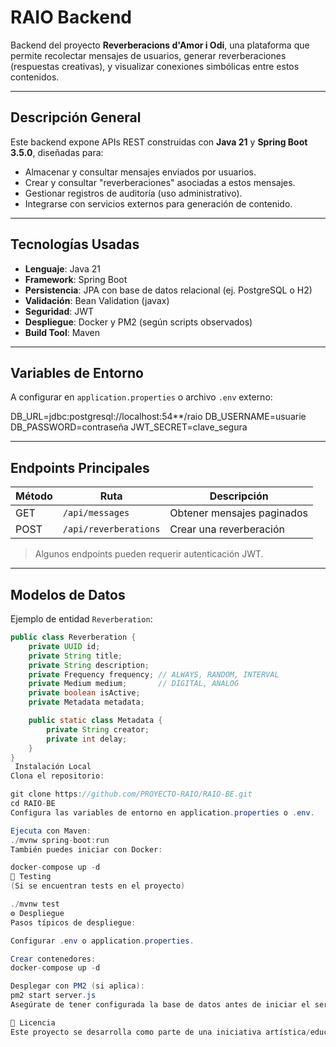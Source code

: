 # RAIO Backend

Backend del proyecto **Reverberacions d'Amor i Odi**, una plataforma que permite recolectar mensajes de usuarios, generar reverberaciones (respuestas creativas), y visualizar conexiones simbólicas entre estos contenidos.

---

##  Descripción General

Este backend expone APIs REST construidas con **Java 21** y **Spring Boot 3.5.0**, diseñadas para:

- Almacenar y consultar mensajes enviados por usuarios.
- Crear y consultar "reverberaciones" asociadas a estos mensajes.
- Gestionar registros de auditoría (uso administrativo).
- Integrarse con servicios externos para generación de contenido.

---

##  Tecnologías Usadas

- **Lenguaje**: Java 21
- **Framework**: Spring Boot
- **Persistencia**: JPA con base de datos relacional (ej. PostgreSQL o H2)
- **Validación**: Bean Validation (javax)
- **Seguridad**: JWT
- **Despliegue**: Docker y PM2 (según scripts observados)
- **Build Tool**: Maven

---

##  Variables de Entorno

A configurar en `application.properties` o archivo `.env` externo:

DB_URL=jdbc:postgresql://localhost:54**/raio
DB_USERNAME=usuarie
DB_PASSWORD=contraseña
JWT_SECRET=clave_segura

---

##  Endpoints Principales

| Método | Ruta                     | Descripción                                 |
|--------|--------------------------|---------------------------------------------|
| GET    | `/api/messages`          | Obtener mensajes paginados                  |
| POST   | `/api/reverberations`    | Crear una reverberación                     |      

> Algunos endpoints pueden requerir autenticación JWT.

---

## Modelos de Datos

Ejemplo de entidad `Reverberation`:

```java
public class Reverberation {
    private UUID id;
    private String title;
    private String description;
    private Frequency frequency; // ALWAYS, RANDOM, INTERVAL
    private Medium medium;       // DIGITAL, ANALOG
    private boolean isActive;
    private Metadata metadata;

    public static class Metadata {
        private String creator;
        private int delay;
    }
}
 Instalación Local
Clona el repositorio:

git clone https://github.com/PROYECTO-RAIO/RAIO-BE.git
cd RAIO-BE
Configura las variables de entorno en application.properties o .env.

Ejecuta con Maven:
./mvnw spring-boot:run
También puedes iniciar con Docker:

docker-compose up -d
🧪 Testing
(Si se encuentran tests en el proyecto)

./mvnw test
⚙️ Despliegue
Pasos típicos de despliegue:

Configurar .env o application.properties.

Crear contenedores:
docker-compose up -d

Desplegar con PM2 (si aplica):
pm2 start server.js
Asegúrate de tener configurada la base de datos antes de iniciar el servicio.

📝 Licencia
Este proyecto se desarrolla como parte de una iniciativa artística/educativa sin fines comerciales.
